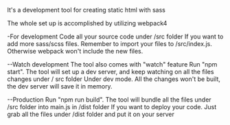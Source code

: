It's a development tool for creating static html with sass

The whole set up is accomplished by utilizing webpack4

-For development
Code all your source code under /src folder
If you want to add more sass/scss files. Remember to import your files to /src/index.js. Otherwise webpack won't include the new files.

--Watch development
The tool also comes with "watch" feature
Run "npm start". The tool will set up a dev server, and keep watching on all the files changes under / src folder
Under dev mode. All the changes won't be built, the dev server will save it in memory.

--Production
Run "npm run build". The tool will bundle all the files under /src folder into main.js in /dist folder
If you want to deploy your code. Just grab all the files under /dist folder and put it on your server
